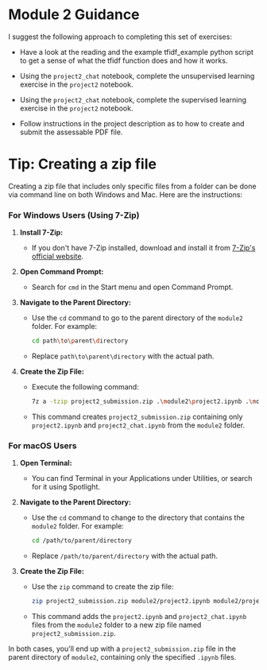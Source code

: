 # Module 2 Guidance

I suggest the following approach to completing this set of exercises:

* Have a look at the reading and the example tfidf_example python script to get a sense of what the tfidf function does and how it works.

* Using the `project2_chat` notebook, complete the unsupervised learning exercise in the `project2` notebook.

* Using the `project2_chat` notebook, complete the supervised learning exercise in the `project2` notebook.

* Follow instructions in the project description as to how to create and submit the assessable PDF file.


# Tip: Creating a zip file

Creating a zip file that includes only specific files from a folder can be done via command line on both Windows and Mac. Here are the instructions:

### For Windows Users (Using 7-Zip)

1. **Install 7-Zip:**
   - If you don't have 7-Zip installed, download and install it from [7-Zip's official website](https://www.7-zip.org/).

2. **Open Command Prompt:**
   - Search for `cmd` in the Start menu and open Command Prompt.

3. **Navigate to the Parent Directory:**
   - Use the `cd` command to go to the parent directory of the `module2` folder. For example:
     ```bash
     cd path\to\parent\directory
     ```
   - Replace `path\to\parent\directory` with the actual path.

4. **Create the Zip File:**
   - Execute the following command:
     ```bash
     7z a -tzip project2_submission.zip .\module2\project2.ipynb .\module2\project2_chat.ipynb
     ```
   - This command creates `project2_submission.zip` containing only `project2.ipynb` and `project2_chat.ipynb` from the `module2` folder.

### For macOS Users

1. **Open Terminal:**
   - You can find Terminal in your Applications under Utilities, or search for it using Spotlight.

2. **Navigate to the Parent Directory:**
   - Use the `cd` command to change to the directory that contains the `module2` folder. For example:
     ```bash
     cd /path/to/parent/directory
     ```
   - Replace `/path/to/parent/directory` with the actual path.

3. **Create the Zip File:**
   - Use the `zip` command to create the zip file:
     ```bash
     zip project2_submission.zip module2/project2.ipynb module2/project2_chat.ipynb
     ```
   - This command adds the `project2.ipynb` and `project2_chat.ipynb` files from the `module2` folder to a new zip file named `project2_submission.zip`.

In both cases, you'll end up with a `project2_submission.zip` file in the parent directory of `module2`, containing only the specified `.ipynb` files.
